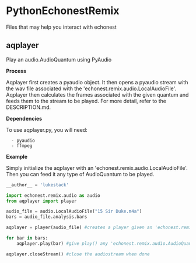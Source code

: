 # PythonEchonestRemix

Files that may help you interact with echonest


## aqplayer

Play an audio.AudioQuantum using PyAudio

**Process**

Aqplayer first creates a pyaudio object. It then opens a pyaudio stream with the wav file associated with the 'echonest.remix.audio.LocalAudioFile'. Aqplayer then calculates the frames associated with the given quantum and feeds them to the stream to be played. For more detail, refer to the DESCRIPTION.md.


**Dependencies**

To use aqplayer.py, you will need:

      - pyaudio
      - ffmpeg 

**Example**

Simply initialize the aqplayer with an 'echonest.remix.audio.LocalAudioFile'.
Then you can feed it any type of AudioQuantum to be played.
```python
__author__ = 'lukestack'

import echonest.remix.audio as audio
from aqplayer import player

audio_file = audio.LocalAudioFile("15 Sir Duke.m4a")
bars = audio_file.analysis.bars

aqplayer = player(audio_file) #creates a player given an 'echonest.remix.audio.LocalAudioFile'

for bar in bars:
    aqplayer.play(bar) #give play() any 'echonest.remix.audio.AudioQuantum' to be played (section, bar, beat, etc...)

aqplayer.closeStream() #close the audiostream when done
```

